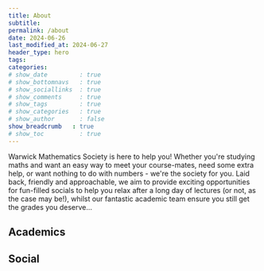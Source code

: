 ```yaml
---
title: About
subtitle: 
permalink: /about
date: 2024-06-26
last_modified_at: 2024-06-27
header_type: hero
tags:
categories:
# show_date         : true
# show_bottomnavs   : true
# show_sociallinks  : true
# show_comments     : true
# show_tags         : true
# show_categories   : true
# show_author       : false
show_breadcrumb   : true
# show_toc          : true
---
```


Warwick Mathematics Society is here to help you! Whether you're studying maths and want an easy way to meet your course-mates, need some extra help, or want nothing to do with numbers - we're the society for you. Laid back, friendly and approachable, we aim to provide exciting opportunities for fun-filled socials to help you relax after a long day of lectures (or not, as the case may be!), whilst our fantastic academic team ensure you still get the grades you deserve...

## Academics

## Social

